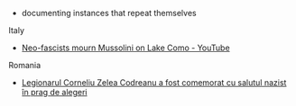 - documenting instances that repeat themselves


Italy
- [Neo-fascists mourn Mussolini on Lake Como - YouTube](https://youtu.be/tAqZxcqMEYE?si=v9lPt1YSPUI5Jul5)

Romania
- [Legionarul Corneliu Zelea Codreanu a fost comemorat cu salutul nazist în prag de alegeri](https://www.scena9.ro/article/salut-nazist-corneliu-zelea-codreanu-comemorare-legionari-extremism-tancabesti-2024)

